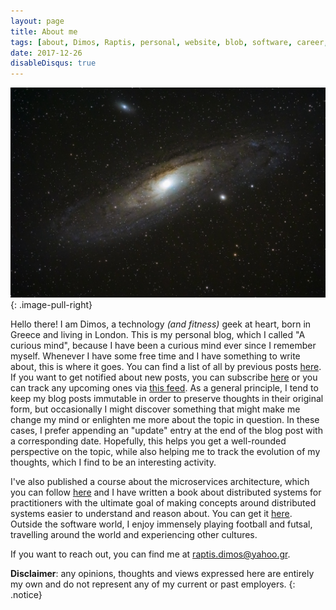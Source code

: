 ```yaml
---
layout: page
title: About me
tags: [about, Dimos, Raptis, personal, website, blob, software, career, professional]
date: 2017-12-26
disableDisqus: true
---
```


![About me Image](/assets/img/andromeda.jpg)
{: .image-pull-right}

Hello there! I am Dimos, a technology *(and fitness)* geek at heart, born in Greece and living in London. This is my personal blog, which I called "A curious mind", because I have been a curious mind ever since I remember myself. Whenever I have some free time and I have something to write about, this is where it goes. You can find a list of all by previous posts [here](/blog). If you want to get notified about new posts, you can subscribe [here](https://bit.ly/35KH1VM) or you can track any upcoming ones via [this feed](/feed.xml). As a general principle, I tend to keep my blog posts immutable in order to preserve thoughts in their original form, but occasionally I might discover something that might make me change my mind or enlighten me more about the topic in question. In these cases, I prefer appending an "update" entry at the end of the blog post with a corresponding date. Hopefully, this helps you get a well-rounded perspective on the topic, while also helping me to track the evolution of my thoughts, which I find to be an interesting activity. 

I've also published a course about the microservices architecture, which you can follow [here](https://www.packtpub.com/application-development/microservices-architecture-video) and I have written a book about distributed systems for practitioners with the ultimate goal of making concepts around distributed systems easier to understand and reason about. You can get it [here](https://leanpub.com/distributed-systems-for-practitioners). Outside the software world, I enjoy immensely playing football and futsal, travelling around the world and experiencing other cultures.

If you want to reach out, you can find me at [raptis.dimos@yahoo.gr](mailto:raptis.dimos@yahoo.gr).

**Disclaimer**: any opinions, thoughts and views expressed here are entirely my own and do not represent any of my current or past employers.
{: .notice}